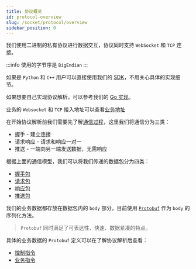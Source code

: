 ```yaml
---
title: 协议概览
id: protocol-overview
slug: /socket/protocol/overview
sidebar_position: 0
---
```


我们使用二进制的私有协议进行数据交互，协议同时支持 `WebSocket` 和 `TCP` 连接。

:::info
使用的字节序是 `BigEndian`
:::

如果是 `Python` 和 `C++` 用户可以直接使用我们的 [SDK](https://open.longbridgeapp.com/sdk)，不用关心具体的实现细节。

如果想要自己实现协议解析，可以参考我们的 [Go 实现](https://github.com/longbridgeapp/openapi-protocol/tree/main/go)。

业务的 `Websocket` 和 `TCP` 接入地址可以查看[业务地址](../hosts)

在开始协议解析前我们需要先了解[通信过程](./connect)，这里我们将通信分为三类：

- 握手 - 建立连接
- 请求响应 - 请求和响应一对一
- 推送 - 一端向另一端发送数据，无需响应

根据上面的通信模型，我们可以将我们传递的数据包分为四类：

- [握手包](./handshake)
- [请求包](./request)
- [响应包](./response)
- [推送包](./push)

我们的业务数据都存放在数据包内的 `body` 部分，目前使用 [`Protobuf`](https://developers.google.com/protocol-buffers) 作为 `body` 的序列化方法。

> `Protobuf` 同时满足了可表达性、快速、数据紧凑的特点。

具体的业务数据的 `Protobuf` 定义可以在了解协议解析后查看：

- [控制指令](../control-command)
- [业务指令](../biz-command)
